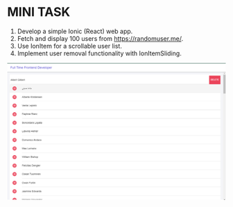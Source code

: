 # MINI TASK

1. Develop a simple Ionic (React) web app.
2. Fetch and display 100 users from https://randomuser.me/.
3. Use IonItem for a scrollable user list.
4. Implement user removal functionality with IonItemSliding.

<img src="review.png" alt="Review" title="Review Project">